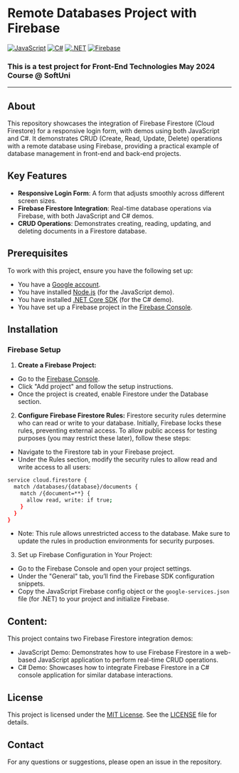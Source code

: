 # Remote Databases Project with Firebase
[![JavaScript](https://img.shields.io/badge/Made%20with-JavaScript-F7DF1E.svg)](https://developer.mozilla.org/en-US/docs/Web/JavaScript)
[![C#](https://img.shields.io/badge/Made%20with-C%23-239120.svg)](https://learn.microsoft.com/en-us/dotnet/csharp/)
[![.NET](https://img.shields.io/badge/.NET-5C2D91.svg)](https://dotnet.microsoft.com/)
[![Firebase](https://img.shields.io/badge/Powered%20by-Firebase-FFCA28.svg)](https://firebase.google.com/)

### This is a test project for **Front-End Technologies** May 2024 Course @ SoftUni

---

## About
This repository showcases the integration of Firebase Firestore (Cloud Firestore) for a responsive login form, with demos using both JavaScript and C#. It demonstrates CRUD (Create, Read, Update, Delete) operations with a remote database using Firebase, providing a practical example of database management in front-end and back-end projects.

## Key Features

- **Responsive Login Form**: A form that adjusts smoothly across different screen sizes.
- **Firebase Firestore Integration**: Real-time database operations via Firebase, with both JavaScript and C# demos.
- **CRUD Operations**: Demonstrates creating, reading, updating, and deleting documents in a Firestore database.

## Prerequisites

To work with this project, ensure you have the following set up:

- You have a [Google account](https://accounts.google.com/).
- You have installed [Node.js](https://nodejs.org/) (for the JavaScript demo).
- You have installed [.NET Core SDK](https://dotnet.microsoft.com/download) (for the C# demo).
- You have set up a Firebase project in the [Firebase Console](https://console.firebase.google.com/).

## Installation

### Firebase Setup

1. **Create a Firebase Project:**
- Go to the [Firebase Console](https://console.firebase.google.com/).
- Click "Add project" and follow the setup instructions.
- Once the project is created, enable Firestore under the Database section.

2. **Configure Firebase Firestore Rules:**
Firestore security rules determine who can read or write to your database. Initially, Firebase locks these rules, preventing external access. To allow public access for testing purposes (you may restrict these later), follow these steps:
- Navigate to the Firestore tab in your Firebase project.
- Under the Rules section, modify the security rules to allow read and write access to all users:

```sh
service cloud.firestore {
  match /databases/{database}/documents {
    match /{document=**} {
      allow read, write: if true;
    }
  }
}
```
- Note: This rule allows unrestricted access to the database. Make sure to update the rules in production environments for security purposes.
  
3. Set up Firebase Configuration in Your Project:
- Go to the Firebase Console and open your project settings.
- Under the "General" tab, you’ll find the Firebase SDK configuration snippets.
- Copy the JavaScript Firebase config object or the `google-services.json` file (for .NET) to your project and initialize Firebase.
  
## Content:
This project contains two Firebase Firestore integration demos:
- JavaScript Demo: Demonstrates how to use Firebase Firestore in a web-based JavaScript application to perform real-time CRUD operations.
- C# Demo: Showcases how to integrate Firebase Firestore in a C# console application for similar database interactions.

## License
This project is licensed under the [MIT License](LICENSE). See the [LICENSE](LICENSE) file for details.

## Contact
For any questions or suggestions, please open an issue in the repository.
